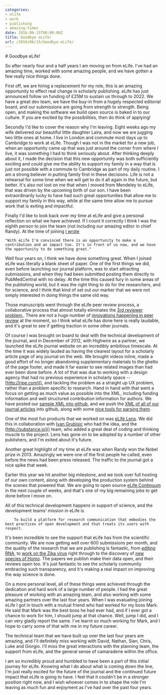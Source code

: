 ```yaml
---
categories:
- elife
- work
- publishing
- amazing-times
date: 2016-06-15T00:00:00Z
title: Goodbye eLife!
url: /2016/06/15/Goodbye-eLife/
---
```


# Goodbye eLife!

So after nearly four and a half years I am moving on from eLife. I've had an amazing time, worked with some amazing people, and we have gotten a few really nice things done.

First off, we are hiring a replacement for my role, this is an amazing opportunity to effect real change in scholarly publishing. eLife has just announced follow on funding of £25M to sustain us through to 2022. We have a great dev team, we have the buy-in from a hugely respected editorial board, and our submissions are going from strength to strength. Being open, and making the software we build open source is baked in to our culture. If you are excited by the possibilities, then do think of applying!

Secondly I'd like to cover the reason why I'm leaving. Eight weeks ago my wife delivered our beautiful little daughter Laira, and now we are jugging two little ones at home. I live in London and commute most days up to Cambridge to work at eLife. Though I was not in the market for a new job, when an opportunity came up that was just around the corner from where I live, it was something I had to think seriously about. After thinking deeply about it, I made the decision that this new opportunity was both sufficiently exciting and could give me the ability to support my family in a way that is just not possible with a commute to Cambridge as part of my daily routine. I am a strong believer in putting family first in these decisions. Life is not a rehearsal for some time when we will get to do it all again in the future, but better. It's also not lost on me that when I moved from Mendeley to eLife, that was driven by the upcoming birth of our son. I have been extraordinarily lucky to have had such great opportunities that allow me to support my family in this way, while at the same time allow me to pursue work that is exiting and impactful.

Finally I'd like to look back over my time at eLife and give a personal reflection on what we have achieved. If I count it correctly I think I was the eighth person to join the team (not including our amazing editor in chief Randy). At the time of joining [I wrote](http://partiallyattended.com/2012/05/05/leaving-mendeley/)
```
"With eLife I'm convinced there is an opportunity to make a contribution and an impact too. It's in front of us now, and we have the opportunity to do something great."
```
Well four years on, I think we have done something great. When I joined eLife was literally a blank sheet of paper. One of the first things we did, even before launching our journal platform, was to start attracting submissions, and when they had been submitted posting them directly to PubMedCentral with no delay. At the time this caused fury in some areas of the publishing world, but it was the right thing to do for the researchers, and for science, and I think that kind of set out our marker that we were not simply interested in doing things the same old way.

Those manuscripts went through the eLife peer review process, a collaborative process that almost totally eliminates the [3rd reviewer problem.](https://elifesciences.org/content/2/e00799). There are not a huge number of [innovations happening in peer review](https://speakerdeck.com/ianmulvany/trends-in-peer-review) at the moment, so I think what eLife has done here is really laudable, and it's great to see if getting traction in some other journals.

Of course I was brought on board to deal with the technical development of the journal, and in December of 2012, with Highwire as a partner, we launched the eLife journal website on an incredibly ambitious timescale. At the time it was widely lauded as having the clearest layout for a scholarly article page of any journal on the web. We brought videos inline, made a good effort of no longer abandoning supplementary materials to the ghetto of the page footer, and made it far easier to see related images than had ever been done before. A lot of that was due to working with a design agency that had no previous experience in scholarly space -- [http://ripe.com](), and tackling the problem as a straight up UX problem, rather than a problem specific to research. Hand in hand with that went a focus on getting as much value as possible into the XML, including funding information and well structured contribution information for authors. We have posted our [sample XML into github](https://github.com/elifesciences/elife-vendor-workflow-config/blob/master/elife-kitchen-sink.xml), and we push the [XML of all of our journal articles](https://github.com/elifesciences/elife-article-xml/tree/master/articles) into github, along with some [nice tools for parsing them](https://github.com/elifesciences/elife-tools/blob/master/elifetools/parseJATS.py).

One of the most fun products that we worked on was [eLife Lens](http://lens.elifesciences.org/about/). We did this in collaboration with [Ivan Grubisic](https://www.linkedin.com/in/ivan-grubisic-phd-73935326) who had the idea, and the [http://substance.io]() team, who added a great deal of coding and thinking muscle to the project. Lens has gone on to be adopted by a number of other publishers, and I'm exited about it's future.

Another great highlight of my time at eLife was when Randy won the Nobel prize in 2013. Amazingly we were one of the first people he called, even before the news had been press released. The traffic to the journal got a nice spike that week.

Earlier this year we hit another big milestone, and we took over full hosting of our own content, along with developing the production system behind the scenes that powered that. We are going to open source [eLife Continuum](https://elifesciences.org/elife-news/elife-introduces-continuum-new-open-source-tool-publishing) in the next couple of weeks, and that's one of my big remaining jobs to get done before I move on.

All of this technical development happens in support of science, and the development teams' mission in eLife is

```
	To build a platform for research communication that embodies the best practices of open development and that treats its users with respect. 
```

It's been incredible to see the support that eLife has from the scientific community. We are now getting well over 600 submissions per month, and the quality of the research that we are publishing is fantastic, from [editing RNA](https://elifesciences.org/content/2/e00471), to [work on the Zika virus](https://elifesciences.org/content/5/e15272) right through to the discovery of [new species of Homo](https://elifesciences.org/content/4/e09560). The papers we publish make their data open, and their reviews open too. It's just fantastic to see the scholarly community embracing such transparency, and it's making a real impact on improving the way science is done.

On a more personal level, all of these things were achieved through the dedication and hard work of a large number of people. I had the great pleasure of working with an amazing team, and also working with some amazing partners over the last four years. When I was evaluating joining eLife   I got in touch with a mutual friend who had worked for my boss Mark. He said that Mark was the best boss he had ever had, and if I ever got a chance to work for him, I should jump at that chance. Well, jump I did, and I can very gladly report the same. I've learnt so much working for Mark, and I hope to carry some of that with me in my future career.

The technical team that we have built up over the last four years are amazing, and I'll definitely miss working with David, Nathan, Sian, Chris, Luke and Giorgio. I'll miss the great interactions with the planning team, the support from eLife, and the general sense of camaraderie within the office.

I am so incredibly proud and humbled to have been a part of this initial journey for eLife. Knowing what I do about what is coming down the line, I'm just really excited for the future of the journal and the continued future impact that eLife is going to have. I feel that it couldn't be in a stronger position right now, and I wish whoever comes in to shape the role I'm leaving as much fun and enjoyment as I've had over the past four years.